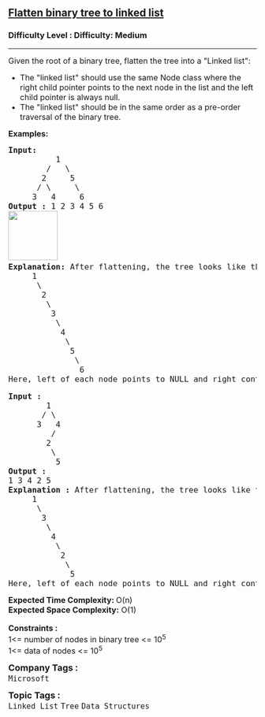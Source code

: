 <h2><a href="https://www.geeksforgeeks.org/problems/flatten-binary-tree-to-linked-list/1?page=1&category=Linked%20List&difficulty=Medium&status=unsolved,attempted&sortBy=accuracy">Flatten binary tree to linked list</a></h2><h3>Difficulty Level : Difficulty: Medium</h3><hr><div class="problems_problem_content__Xm_eO"><p><span style="font-size: 12pt;">Given the root of a binary tree, flatten the tree into a "Linked list":</span></p>
<ul>
<li><span style="font-size: 12pt;">The "linked list" should use the same Node class where the right child pointer points to the next node in the list and the left child pointer is always null.</span></li>
<li><span style="font-size: 12pt;">The "linked list" should be in the same order as a pre-order traversal of the binary tree.</span></li>
</ul>
<p><span style="font-size: 12pt;"><strong>Examples:</strong></span></p>
<pre><span style="font-size: 12pt;"><strong>Input: </strong>
          1
        /   \
       2     5
      / \     \
     3   4     6</span><br><span style="font-size: 12pt;"><strong>Output : </strong>1 2 3 4 5 6 </span><br><span style="font-size: 12pt;"><img src="https://media.geeksforgeeks.org/img-practice/prod/addEditProblem/706436/Web/Other/blobid0_1722839451.png" height="100"> </span><br><span style="font-size: 12pt;"><strong>Explanation: </strong>After flattening, the tree looks like this - <br><span style="font-size: 12pt;">     1
      \
       2
        \
         3
          \
           4
            \ 
             5 <br>              \<br>               6<br></span>Here, left of each node points to NULL and right contains the next node in preorder.The inorder traversal of this flattened tree is 1 2 3 4 5 6.</span><br><br><span style="font-size: 12pt;"><strong>Input :</strong>
        1
       / \
      3   4
         /
        2
         \
          5 
<strong>Output :</strong> 
1 3 4 2 5 
<strong>Explanation : </strong>After flattening, the tree looks like this -
     1
      \
       3
        \
         4
          \
           2
            \ 
             5 
Here, left of each node points to NULL and right contains the next node in preorder.The inorder traversal of this flattened tree is 1 3 4 2 5.</span></pre>
<div><span style="font-size: 12pt;"><strong>Expected Time Complexity: </strong>O(n)</span></div>
<div><span style="font-size: 12pt;"><strong>Expected Space&nbsp;</strong><strong style="font-family: -apple-system, BlinkMacSystemFont, 'Segoe UI', Roboto, Oxygen, Ubuntu, Cantarell, 'Open Sans', 'Helvetica Neue', sans-serif;">Complexity</strong><strong style="font-family: -apple-system, BlinkMacSystemFont, 'Segoe UI', Roboto, Oxygen, Ubuntu, Cantarell, 'Open Sans', 'Helvetica Neue', sans-serif;">:</strong><span style="font-family: -apple-system, BlinkMacSystemFont, 'Segoe UI', Roboto, Oxygen, Ubuntu, Cantarell, 'Open Sans', 'Helvetica Neue', sans-serif;"> O(1)</span></span></div>
<div>&nbsp;</div>
<div><span style="font-size: 12pt;"><strong>Constraints :</strong></span></div>
<div><span style="font-size: 12pt;">1&lt;= number of nodes in binary tree &lt;= 10<sup>5</sup></span></div>
<div><span style="font-size: 12pt;"><span style="font-family: -apple-system, BlinkMacSystemFont, 'Segoe UI', Roboto, Oxygen, Ubuntu, Cantarell, 'Open Sans', 'Helvetica Neue', sans-serif;">1&lt;= data of nodes &lt;= 10</span><sup style="font-family: -apple-system, BlinkMacSystemFont, 'Segoe UI', Roboto, Oxygen, Ubuntu, Cantarell, 'Open Sans', 'Helvetica Neue', sans-serif;">5</sup></span></div></div><p><span style=font-size:18px><strong>Company Tags : </strong><br><code>Microsoft</code>&nbsp;<br><p><span style=font-size:18px><strong>Topic Tags : </strong><br><code>Linked List</code>&nbsp;<code>Tree</code>&nbsp;<code>Data Structures</code>&nbsp;